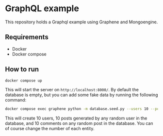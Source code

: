 # GraphQL example

This repository holds a Graphql example using Graphene and Mongoengine.

## Requirements

- Docker
- Docker compose

## How to run

```bash
docker compose up
```

This will start the server on `http://localhost:8000/`. By default the database is empty, but you can add some fake data by running the following command:

```bash
docker compose exec graphene python -m database.seed.py --users 10 --posts 10 --comments 10
```

This will create 10 users, 10 posts generated by any random user in the database, and 10 comments on any random post in the database. You can of course change the number of each entity.